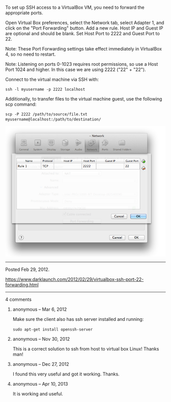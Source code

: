 To set up SSH access to a VirtualBox VM, you need to forward the appropriate ports.

Open Virtual Box preferences, select the Network tab, select Adapter 1, and click on the "Port Forwarding" button. Add a new rule. Host IP and Guest IP are optional and should be blank. Set Host Port to 2222 and Guest Port to 22.

Note: These Port Forwarding settings take effect immediately in VirtualBox 4, so no need to restart.

Note: Listening on ports 0-1023 requires root permissions, so use a Host Port 1024 and higher. In this case we are using 2222 ("22" + "22").

Connect to the virtual machine via SSH with:

```
ssh -l myusername -p 2222 localhost
```

Additionally, to transfer files to the virtual machine guest, use the following scp command:

```
scp -P 2222 /path/to/source/file.txt myusername@localhost:/path/to/destination/
```

<img alt="" src="/img/uploads/2012-02/virtual-box-ssh-port-forwarding.png" />

---

Posted Feb 29, 2012.

https://www.darklaunch.com/2012/02/29/virtualbox-ssh-port-22-forwarding.html

---

4 comments

<ol>
    <li>
        <div>
            anonymous &ndash; Mar 6, 2012
            <div>
                <p>Make sure the client also has ssh server installed and running:</p><p><code>sudo apt-get install openssh-server</code></p>
            </div>
        </div>
    </li>
    <li>
        <div>
            anonymous &ndash; Nov 30, 2012
            <div>
                <p>This is a correct solution to ssh from host to virtual box Linux! Thanks man!</p>
            </div>
        </div>
    </li>
    <li>
        <div>
            anonymous &ndash; Dec 27, 2012
            <div>
                <p>I found this very useful and got it working. Thanks.</p>
            </div>
        </div>
    </li>
    <li>
        <div>
            anonymous &ndash; Apr 10, 2013
            <div>
                <p>It is working and useful.</p>
            </div>
        </div>
    </li>
</ol>
